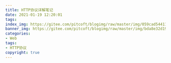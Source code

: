 ```yaml
---
title: HTTP协议详解笔记
date: 2021-01-19 12:20:01
tags:
index_img: https://gitee.com/pitcoft/blogimg/raw/master/img/059cad5441158cd30a9dd29fcfbdb64f%20(1).jpg
banner_img: https://gitee.com/pitcoft/blogimg/raw/master/img/bda8e32d19707e8ac881c6a8ee9cd733.jpg
categories:
- Web
tags:
- HTTP协议
copyright: true
---
```

